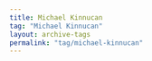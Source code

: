 ```yaml
---
title: Michael Kinnucan
tag: "Michael Kinnucan"
layout: archive-tags
permalink: "tag/michael-kinnucan"
---
```

